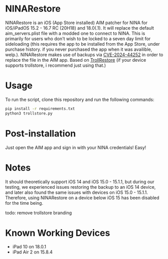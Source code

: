 # NINARestore
NINARestore is an iOS (App Store installed) AIM patcher for NINA for iOS/iPadOS 15.2 - 16.7 RC (20H18) and 18.0(.1). It will replace the default aim_servers.plist file with a modded one to connect to NINA. This is primarily for users who don't wish to be locked to a seven day limit for sideloading (this requires the app to be installed from the App Store, under purchase history. if you never purchased the app when it was availible, welp.). NINARestore makes use of backups via [CVE-2024-44252](https://support.apple.com/en-us/121563#:~:text=Mina%2C%20Ismail%20Amzdak-,MobileBackup,-Available%20for%3A%20iPhone) in order to replace the file in the AIM app. Based on [TrollRestore](https://github.com/JJTech0130/TrollRestore) (if your device supports trollstore, i recommend just using that.)

# Usage
To run the script, clone this repository and run the following commands:
```sh
pip install -r requirements.txt
python3 trollstore.py
```

# Post-installation
Just open the AIM app and sign in with your NINA credentials! Easy!

# Notes
It should theoretically support iOS 14 and iOS 15.0 - 15.1.1, but during our testing, we experienced issues restoring the backup to an iOS 14 device, and later also found the same issues with devices on iOS 15.0 - 15.1.1. Therefore, using NINARestore on a device below iOS 15 has been disabled for the time being.

todo: remove trollstore branding

# Known Working Devices
 - iPad 10 on 18.0.1
 - iPad Air 2 on 15.8.4